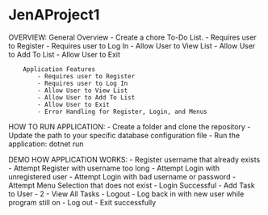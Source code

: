 # JenAProject1

OVERVIEW:
        General Overview
            - Create a chore To-Do List.
                - Requires user to Register
                - Requires user to Log In
                - Allow User to View List
                - Allow User to Add To List
                - Allow User to Exit
        
        Application Features
            - Requires user to Register
            - Requires user to Log In
            - Allow User to View List
            - Allow User to Add To List
            - Allow User to Exit
            - Error Handling for Register, Login, and Menus

HOW TO RUN APPLICATION:
    - Create a folder and clone the repository
    - Update the path to your specific database configuration file
    - Run the application: dotnet run
        
DEMO HOW APPLICATION WORKS:
    - Register username that already exists
    - Attempt Register with username too long
    - Attempt Login with unregistered user
    - Attempt Login with bad username or password
    - Attempt Menu Selection that does not exist
    - Login Successful
    - Add Task to User - 2
    - View All Tasks
    - Logout
    - Log back in with new user while program still on
    - Log out - Exit successfully

